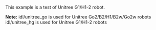 This example is a test of Unitree G1/H1-2 robot.

**Note:** 
idl/unitree_go is used for Unitree Go2/B2/H1/B2w/Go2w robots
idl/unitree_hg is used for Unitree G1/H1-2 robots
